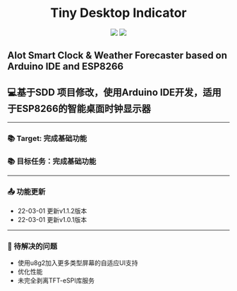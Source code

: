 <h1 align="center"> Tiny Desktop Indicator </h1>

<p align="center">
<img src="https://img.shields.io/badge/Version-1.1.2 Stable-green.svg?style=flat-square">
<img src="https://img.shields.io/badge/Developer-JimHan-blue.svg?style=flat-square">
</p>

## AIot Smart Clock & Weather Forecaster based on Arduino IDE and ESP8266
## 💻基于SDD 项目修改，使用Arduino IDE开发，适用于ESP8266的智能桌面时钟显示器
---
### 📚 Target: 完成基础功能


### 📚 目标任务：完成基础功能
---
### 📤 功能更新
- 22-03-01 更新v1.1.2版本
- 22-03-01 更新v1.0.1版本
---
### 🔧 待解决的问题
- 使用u8g2加入更多类型屏幕的自适应UI支持
- 优化性能
- 未完全剥离TFT-eSPI库服务